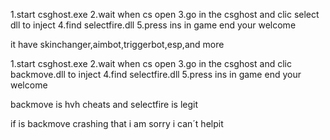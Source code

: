 
1.start csghost.exe
2.wait when cs open
3.go in the csghost and clic select dll to inject
4.find selectfire.dll
5.press ins in game end your welcome 


it have skinchanger,aimbot,triggerbot,esp,and more



1.start csghost.exe
2.wait when cs open
3.go in the csghost and clic backmove.dll to inject
4.find selectfire.dll
5.press ins in game end your welcome 



backmove is hvh cheats and selectfire is legit 


if is backmove crashing that i am sorry i can´t helpit

